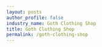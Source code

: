 ```yaml
---
layout: posts 
author_profile: false 
industry_name: Goth Clothing Shop
title: Goth Clothing Shop
permalink: /goth-clothing-shop
---
```

